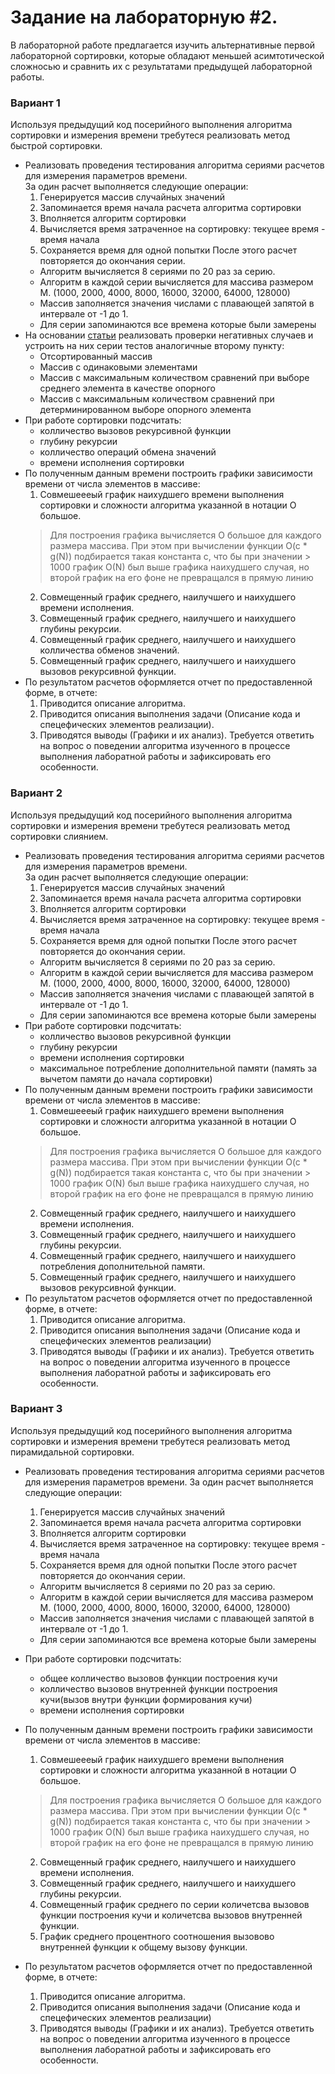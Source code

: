 Задание на лабораторную #2.
============
В лабораторной работе предлагается изучить альтернативные первой лабораторной сортировки, которые обладают меньшей асимтотической сложносью и сравнить их с результатами предыдущей лабораторной работы.


### Вариант 1

Используя предыдущий код посерийного выполнения алгоритма сортировки и измерения времени требутеся реализовать метод быстрой сортировки.

- Реализовать проведения тестирования алгоритма сериями расчетов для измерения параметров времени.  
  За один расчет выполняется следующие операции:
  1. Генерируется массив случайных значений
  2. Запоминается время начала расчета алгоритма сортировки
  3. Вполняется алгоритм сортировки 
  4. Вычисляется время затраченное на сортировку: текущее время - время начала
  5. Сохраняется время для одной попытки
  После этого расчет повторяется до окончания серии.
  - Алгоритм вычисляется 8 сериями по 20 раз за серию.
  - Алгоритм в каждой серии вычисляется для массива размером M. (1000, 2000, 4000, 8000, 16000, 32000, 64000, 128000)
  - Массив заполняется значения числами с плавающей запятой в интервале от -1 до 1.
  - Для серии запоминаются все времена которые были замерены
- На основании [статьи](https://neerc.ifmo.ru/wiki/index.php?title=%D0%91%D1%8B%D1%81%D1%82%D1%80%D0%B0%D1%8F_%D1%81%D0%BE%D1%80%D1%82%D0%B8%D1%80%D0%BE%D0%B2%D0%BA%D0%B0#.D0.A1.D0.BF.D0.BE.D1.81.D0.BE.D0.B1_.D0.BF.D0.BE.D1.81.D1.82.D1.80.D0.BE.D0.B8.D1.82.D1.8C_.D0.BC.D0.B0.D1.81.D1.81.D0.B8.D0.B2_.D1.81_.D0.BC.D0.B0.D0.BA.D1.81.D0.B8.D0.BC.D0.B0.D0.BB.D1.8C.D0.BD.D1.8B.D0.BC_.D0.BA.D0.BE.D0.BB.D0.B8.D1.87.D0.B5.D1.81.D1.82.D0.B2.D0.BE.D0.BC_.D1.81.D1.80.D0.B0.D0.B2.D0.BD.D0.B5.D0.BD.D0.B8.D0.B9_.D0.BF.D1.80.D0.B8_.D0.B2.D1.8B.D0.B1.D0.BE.D1.80.D0.B5_.D1.81.D1.80.D0.B5.D0.B4.D0.BD.D0.B5.D0.B3.D0.BE_.D1.8D.D0.BB.D0.B5.D0.BC.D0.B5.D0.BD.D1.82.D0.B0_.D0.B2_.D0.BA.D0.B0.D1.87.D0.B5.D1.81.D1.82.D0.B2.D0.B5_.D0.BE.D0.BF.D0.BE.D1.80.D0.BD.D0.BE.D0.B3.D0.BE)
   реализовать проверки негативных случаев и устроить на них серии тестов аналогичные второму пункту:
  - Отсортированный массив
  - Массив с одинаковыми элементами
  - Массив с максимальным количеством сравнений при выборе среднего элемента в качестве опорного
  - Массив с максимальным количеством сравнений при детерминированном выборе опорного элемента
- При работе сортировки подсчитать:
  - колличество вызовов рекурсивной функции
  - глубину рекурсии
  - колличество операций обмена значений
  - времени исполнения сортировки
- По полученным данным времени построить графики зависимости времени от числа элементов в массиве:
  1. Совмешеееый график наихудшего времени выполнения сортировки и сложности алгоритма указанной в нотации O большое.  
    > Для построения графика вычисляется O большое для каждого размера массива. При этом при вычислении функции O(c * g(N)) подбирается такая константа с, что бы при значении > 1000 график O(N) был выше графика наихудшего случая, но второй график на его фоне не превращался в прямую линию 
  2. Совмещенный график среднего, наилучшего и наихудшего времени исполнения.
  3. Совмещенный график среднего, наилучшего и наихудшего глубины рекурсии.
  4. Совмещенный график среднего, наилучшего и наихудшего колличества обменов значений.
  5. Совмещенный график среднего, наилучшего и наихудшего вызовов рекурсивной функции.
- По результатом расчетов оформляется отчет по предоставленной форме, в отчете:
  1. Приводится описание алгоритма.
  2. Приводится описания выполнения задачи (Описание кода и спецефических элементов реализации).
  3. Приводятся выводы (Графики и их анализ). Требуется ответить на вопрос о поведении алгоритма изученного в процессе выполнения лаборатной работы и зафиксировать его особенности.


### Вариант 2

Используя предыдущий код посерийного выполнения алгоритма сортировки и измерения времени требутеся реализовать метод сортировки слиянием.

- Реализовать проведения тестирования алгоритма сериями расчетов для измерения параметров времени.  
  За один расчет выполняется следующие операции:
  1. Генерируется массив случайных значений
  2. Запоминается время начала расчета алгоритма сортировки
  3. Вполняется алгоритм сортировки 
  4. Вычисляется время затраченное на сортировку: текущее время - время начала
  5. Сохраняется время для одной попытки
  После этого расчет повторяется до окончания серии.
  - Алгоритм вычисляется 8 сериями по 20 раз за серию.
  - Алгоритм в каждой серии вычисляется для массива размером M. (1000, 2000, 4000, 8000, 16000, 32000, 64000, 128000)
  - Массив заполняется значения числами с плавающей запятой в интервале от -1 до 1.
  - Для серии запоминаются все времена которые были замерены
- При работе сортировки подсчитать:
  - колличество вызовов рекурсивной функции
  - глубину рекурсии
  - времени исполнения сортировки
  - максимальное потребление дополнительной памяти (память за вычетом памяти до начала сортировки)
- По полученным данным времени построить графики зависимости времени от числа элементов в массиве:
  1. Совмешеееый график наихудшего времени выполнения сортировки и сложности алгоритма указанной в нотации O большое.  
    > Для построения графика вычисляется O большое для каждого размера массива. При этом при вычислении функции O(c * g(N)) подбирается такая константа с, что бы при значении > 1000 график O(N) был выше графика наихудшего случая, но второй график на его фоне не превращался в прямую линию 
  2. Совмещенный график среднего, наилучшего и наихудшего времени исполнения.
  3. Совмещенный график среднего, наилучшего и наихудшего глубины рекурсии.
  4. Совмещенный график среднего, наилучшего и наихудшего потребления дополнительной памяти.
  5. Совмещенный график среднего, наилучшего и наихудшего вызовов рекурсивной функции.
- По результатом расчетов оформляется отчет по предоставленной форме, в отчете:
  1. Приводится описание алгоритма.
  2. Приводится описания выполнения задачи (Описание кода и спецефических элементов реализации)
  3. Приводятся выводы (Графики и их анализ). Требуется ответить на вопрос о поведении алгоритма изученного в процессе выполнения лаборатной работы и зафиксировать его особенности.


### Вариант 3

Используя предыдущий код посерийного выполнения алгоритма сортировки и измерения времени требутеся реализовать метод пирамидальной сортировки.

- Реализовать проведения тестирования алгоритма сериями расчетов для измерения параметров времени.
  За один расчет выполняется следующие операции:
  1. Генерируется массив случайных значений
  2. Запоминается время начала расчета алгоритма сортировки
  3. Вполняется алгоритм сортировки 
  4. Вычисляется время затраченное на сортировку: текущее время - время начала
  5. Сохраняется время для одной попытки
  После этого расчет повторяется до окончания серии.
  - Алгоритм вычисляется 8 сериями по 20 раз за серию.
  - Алгоритм в каждой серии вычисляется для массива размером M. (1000, 2000, 4000, 8000, 16000, 32000, 64000, 128000)
  - Массив заполняется значения числами с плавающей запятой в интервале от -1 до 1.
  - Для серии запоминаются все времена которые были замерены
- При работе сортировки подсчитать:
  - общее колличество вызовов функции построения кучи
  - колличество вызовов внутренней функции построения кучи(вызов внутри функции формирования кучи) 
  - времени исполнения сортировки

- По полученным данным времени построить графики зависимости времени от числа элементов в массиве:
  1. Совмешеееый график наихудшего времени выполнения сортировки и сложности алгоритма указанной в нотации O большое.  
    > Для построения графика вычисляется O большое для каждого размера массива. При этом при вычислении функции O(c * g(N)) подбирается такая константа с, что бы при значении > 1000 график O(N) был выше графика наихудшего случая, но второй график на его фоне не превращался в прямую линию 
  2. Совмещенный график среднего, наилучшего и наихудшего времени исполнения.
  3. Совмещенный график среднего, наилучшего и наихудшего глубины рекурсии.
  4. Совмещенный график среднего по серии количетсва вызовов функции построения кучи и количетсва вызовов внутренней функции.
  5. График среднего процентного соотношения вызовово внутренней функции к общему вызову функции.
- По результатом расчетов оформляется отчет по предоставленной форме, в отчете:
  1. Приводится описание алгоритма.
  2. Приводится описания выполнения задачи (Описание кода и спецефических элементов реализации)
  3. Приводятся выводы (Графики и их анализ). Требуется ответить на вопрос о поведении алгоритма изученного в процессе выполнения лаборатной работы и зафиксировать его особенности.
